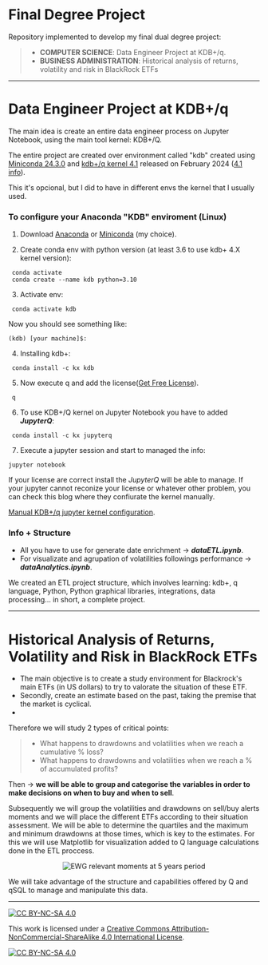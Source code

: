 # Final Degree Project

Repository implemented to develop my final dual degree project:

> - **COMPUTER SCIENCE**: Data Engineer Project at KDB+/q.
> - **BUSINESS ADMINISTRATION**: Historical analysis of returns, volatility and risk in BlackRock ETFs

___

# Data Engineer Project at KDB+/q

The main idea is create an entire data engineer process on Jupyter Notebook, using the main tool kernel: KDB+/Q.

The entire project are created over environment called "kdb" created using [Miniconda 24.3.0](https://docs.anaconda.com/free/miniconda/) and [kdb+/q kernel 
4.1](https://kx.com/kdb-personal-edition-download/) released on February 2024 ([4.1 info](https://kx.com/blog/discover-kdb-4-1s-new-features/)).

This it's opcional, but I did to have in different envs the kernel that I usually used.

### To configure your Anaconda "KDB" enviroment (Linux)

1. Download [Anaconda](https://www.anaconda.com/download/) or [Miniconda](https://docs.anaconda.com/free/miniconda/miniconda-install/) (my choice).

2. Create conda env with python version (at least 3.6 to use kdb+ 4.X kernel version):

```
 conda activate
 conda create --name kdb python=3.10
```

3. Activate env:

```
 conda activate kdb
```

Now you should see something like:
```
(kdb) [your machine]$:
```
4. Installing kdb+:

```
 conda install -c kx kdb
```

5. Now execute q and add the license([Get Free License](https://kx.com/kdb-personal-edition-download/)).

```
 q
```

6. To use KDB+/Q kernel on Jupyter Notebook you have to added ***JupyterQ***:

```
 conda install -c kx jupyterq
```

7. Execute a jupyter session and start to managed the info:

 ```
 jupyter notebook
```

If your license are correct install the *JupyterQ* will be able to manage. If your jupyter cannot reconize your license or whatever other problem, you can check this blog where 
they confiurate the kernel manually.

[Manual KDB+/q jupyter kernel configuration](http://www.enlistq.com/installing-kdb-jupyterq-and-embedpy-using-conda/).

### Info + Structure

- All you have to use for generate date enrichment → ***dataETL.ipynb***.
- For visualizate and agrupation of volatilities followings performance → ***dataAnalytics.ipynb***.

We created an ETL project structure, which involves learning: kdb+, q language, Python, Python graphical libraries, integrations, data processing... in short, a complete project.
___

# Historical Analysis of Returns, Volatility and Risk in BlackRock ETFs

- The main objective is to create a study environment for Blackrock's main ETFs (in US dollars) to try to valorate the situation of these ETF.
- Secondly, create an estimate based on the past, taking the premise that the market is cyclical.
- 
Therefore we will study 2 types of critical points:
> - What happens to drawdowns and volatilities when we reach a cumulative % loss?
> - What happens to drawdowns and volatilities when we reach a % of accumulated profits?

Then → **we will be able to group and categorise the variables in order to make decisions on when to buy and when to sell**.

Subsequently we will group the volatilities and drawdowns on sell/buy alerts moments and we will place the different ETFs according to their situation assessment.
We will be able to determine the quartiles and the maximum and minimum drawdowns at those times, which is key to the estimates. For this we will use Matplotlib for visualization added to Q 
language calculations done in the ETL proccess.

<p align="center">
  <img src="https://github.com/user-attachments/assets/f3ab2bc4-857d-455d-84aa-77a30d346490" alt="EWG relevant moments at 5 years period">
</p>




We will take advantage of the structure and capabilities offered by Q and qSQL to manage and manipulate this data.

___

[![CC BY-NC-SA 4.0][cc-by-nc-sa-shield]][cc-by-nc-sa]

This work is licensed under a
[Creative Commons Attribution-NonCommercial-ShareAlike 4.0 International License][cc-by-nc-sa].

[![CC BY-NC-SA 4.0][cc-by-nc-sa-image]][cc-by-nc-sa]

[cc-by-nc-sa]: http://creativecommons.org/licenses/by-nc-sa/4.0/
[cc-by-nc-sa-image]: https://licensebuttons.net/l/by-nc-sa/4.0/88x31.png
[cc-by-nc-sa-shield]: https://img.shields.io/badge/License-CC%20BY--NC--SA%204.0-lightgrey.svg


